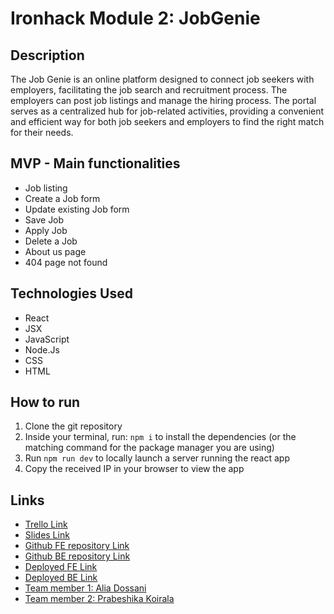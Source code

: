 # Ironhack Module 2: JobGenie

## Description

The Job Genie is an online platform designed to connect job seekers with employers, facilitating the job search and recruitment process. The employers can post job listings and manage the hiring process. The portal serves as a centralized hub for job-related activities, providing a convenient and efficient way for both job seekers and employers to find the right match for their needs. 


## MVP - Main functionalities

- Job listing
- Create a Job form
- Update existing Job form
- Save Job
- Apply Job
- Delete a Job
- About us page
- 404 page not found


## Technologies Used

- React
- JSX
- JavaScript
- Node.Js
- CSS
- HTML

## How to run

1. Clone the git repository
2. Inside your terminal, run: `npm i` to install the dependencies (or the matching command for the package manager you are using)
3. Run `npm run dev` to locally launch a server running the react app
4. Copy the received IP in your browser to view the app

## Links

- [Trello Link](https://trello.com/b/wPqosBcE/jobgenie)
- [Slides Link](https://docs.google.com/presentation/d/1tDmrv3121i8vMXf9gzZF5zm1iG6OEskW4T-rZhPG1I0/edit#slide=id.g2acd3951389_0_0)
- [Github FE repository Link](https://github.com/aliadossani/job-portal/)
- [Github BE repository Link](https://github.com/aliadossani/jobs-server)
- [Deployed FE Link](https://cheery-licorice-6d9634.netlify.app/)
- [Deployed BE Link](https://lazy-ruby-centipede-hose.cyclic.app/jobs)
- [Team member 1: Alia Dossani](https://github.com/aliadossani)
- [Team member 2: Prabeshika Koirala](https://github.com/Prabeshikak)
